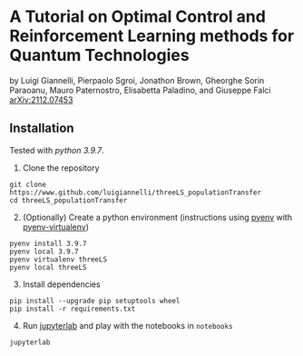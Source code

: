 # A Tutorial on Optimal Control and Reinforcement Learning methods for Quantum Technologies
by Luigi Giannelli, Pierpaolo Sgroi, Jonathon Brown, Gheorghe Sorin Paraoanu, Mauro Paternostro, Elisabetta Paladino, and Giuseppe Falci  
[arXiv:2112.07453](https://arxiv.org/abs/2112.07453)

## Installation
Tested with *python 3.9.7*.

1. Clone the repository
``` shell
git clone https://www.github.com/luigiannelli/threeLS_populationTransfer
cd threeLS_populationTransfer
```

2. (Optionally) Create a python environment (instructions using
   [pyenv](https://github.com/pyenv/pyenv) with
   [pyenv-virtualenv](https://github.com/pyenv/pyenv-virtualenv))
``` shell
pyenv install 3.9.7
pyenv local 3.9.7
pyenv virtualenv threeLS
pyenv local threeLS
```

3. Install dependencies
``` shell
pip install --upgrade pip setuptools wheel
pip install -r requirements.txt
```

4. Run [jupyterlab](https://jupyter.org/) and play with the notebooks in
   `notebooks`

``` shell
jupyterlab
```
